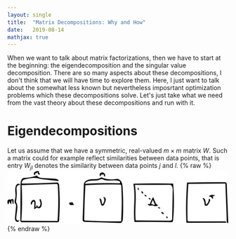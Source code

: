 ```yaml
---
layout: single
title:  "Matrix Decompositions: Why and How"
date:   2019-08-14
mathjax: true
---
```

When we want to talk about matrix factorizations, then we have to start at the beginning: the eigendecomposition and the singular value decomposition. There are so many aspects about these decompositions, I don't think that we will have time to explore them. Here, I just want to talk about the somewhat less known but nevertheless imposrtant optimization problems which these decompositions solve. Let's just take what we need from the vast theory about these decompositions and run with it.

# Eigendecompositions
Let us assume that we have a symmetric, real-valued $m\times m$ matrix $W$. Such a matrix could for example reflect similarities between data points, that is entry $W_{jl}$ denotes the similarity between data points $j$ and $l$.
{% raw %}![alt](/assets/images/eigendecomp.png "eigendecomp 2"){% endraw %}

